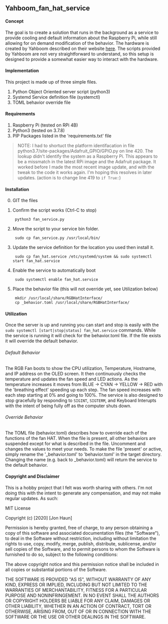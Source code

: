 ## Yahboom_fan_hat_service
#### Concept
The goal is to create a solution that runs in the background as a service to provide cooling and default information about the Raspberry Pi, while still allowing for on demand modification of the behavior. The hardware is created by Yahboom described on their website [here](https://www.yahboom.net/study/RGB_Cooling_HAT). The scripts provided by Yahboom are not very straightforward to understand, so this setup is designed to provide a somewhat easier way to interact with the hardware.

#### Implementation
This project is made up of three simple files.

1) Python Object Oriented server script (python3)
2) Systemd Service definition file (systemctl)
3) TOML behavior override file

#### Requirements
1) Raspberry Pi (tested on RPi 4B)
2) Python3 (tested on 3.7.8)
3) PIP Packages listed in the 'requirements.txt' file
    
>NOTE: I had to shortuct the platform identifacation in file python3.7/site-packages/Adafruit_GPIO/GPIO.py on line 420. The lookup didn't identify the system as a Raspberry Pi. This appears to be a missmatch in the latest RPi image and the Adafruit package. It worked before I made the most recent image update, and with the tweak to the code it works again. I'm hoping this resolves in later updates. (action is to change line 419 to `if True:`)


#### Installation
0) GIT the files

1) Confirm the script works (Ctrl-C to stop)

        python3 fan_service.py

2) Move the script to your service bin folder.

        sudo cp fan_service.py /usr/local/bin/

3) Update the service definition for the location you used then install it.

        sudo cp fan_hat.service /etc/systemd/system && sudo systemctl start fan_hat.service

4) Enable the service to automatically boot

        sudo systemctl enable fan_hat.service

5) Place the behavior file (this will not override yet, see Utilization below)

        mkdir /usr/local/share/RGBHatInterface/
        cp _behavior.toml /usr/local/share/RGBHatInterface/

#### Utilization
Once the server is up and running you can start and stop is easily with the `sudo systemctl [start|stop|status] fan_hat.service` commands. While the service is running it will check for the behavior.toml file. If the file exists it will override the default behavior.

###### Default Behavior
The RGB Fan boots to show the CPU utilization, Temperature, Hostname, and IP address on the OLED screen. It then continuously checks the temperature and updates the fan speed and LED actions. As the temperature increases it moves from BLUE -> CYAN -> YELLOW -> RED with the 'breathing effect' speeding up each step. The fan speed increases with each step starting at 0% and going to 100%. The service is also designed to stop gracefully by responding to `SIGINT`, `SIGTERM`, and Keyboard Interupts with the intent of being fully off as the computer shuts down.

###### Override Behavior
The TOML file (behavior.toml) describes how to override each of the functions of the fan HAT. When the file is present, all other behaviors are suspended except for what is described in the file. Uncomment and changes the values to meet your needs. To make the file 'present' or active, simply rename the '_behavior.toml' to 'behavior.toml' in the target directory. Changing the name (e.g. back to _behavior.toml) will return the service to the default behavior.

#### Copyright and Disclaimer
This is a hobby project that I felt was worth sharing with others. I'm not doing this with the intent to generate any compensation, and may not make regular updates. As such:

MIT License

Copyright (c) [2020] [Jon Haun]

Permission is hereby granted, free of charge, to any person obtaining a copy of this software and associated documentation files (the "Software"), to deal in the Software without restriction, including without limitation the rights to use, copy, modify, merge, publish, distribute, sublicense, and/or sell copies of the Software, and to permit persons to whom the Software is furnished to do so, subject to the following conditions:

The above copyright notice and this permission notice shall be included in all copies or substantial portions of the Software.

THE SOFTWARE IS PROVIDED "AS IS", WITHOUT WARRANTY OF ANY KIND, EXPRESS OR IMPLIED, INCLUDING BUT NOT LIMITED TO THE WARRANTIES OF MERCHANTABILITY, FITNESS FOR A PARTICULAR PURPOSE AND NONINFRINGEMENT. IN NO EVENT SHALL THE AUTHORS OR COPYRIGHT HOLDERS BE LIABLE FOR ANY CLAIM, DAMAGES OR OTHER LIABILITY, WHETHER IN AN ACTION OF CONTRACT, TORT OR OTHERWISE, ARISING FROM, OUT OF OR IN CONNECTION WITH THE SOFTWARE OR THE USE OR OTHER DEALINGS IN THE SOFTWARE.
